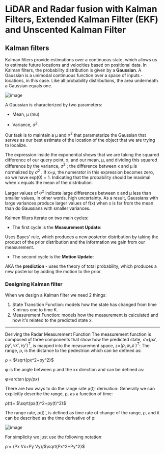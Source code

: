 # LiDAR and Radar fusion with Kalman Filters, Extended Kalman Filter (EKF) and Unscented Kalman Filter 
## Kalman filters
Kalman filters provide estimations over a continuous state, which allows us to estimate future locations and velocities based on positional data.
In Kalman filters, the probability distribution is given by a **Gaussian**. A Gaussian is a unimodal continuous function over a space of inputs - locations, in this case. Like all probability distributions, the area underneath a Gaussian equals one. 

![image](https://github.com/user-attachments/assets/690be038-c800-4a29-ab08-d06ca24566ac)

A Gaussian is characterized by two parameters: 
-	Mean, μ (mu)

-	 Variance, $`σ^2`$.

Our task is to maintain a μ and $`σ^2`$ that parameterize the Gaussian that serves as our best estimate of the location of the object that we are trying to localize.

The expression inside the exponential shows that we are taking the squared difference of our query point, x, and our mean, μ, and dividing this squared difference by the variance, $`σ^2`$  ; the difference between x and μ is normalized by $`σ^2`$ . If x=μ, the numerator in this expression becomes zero, so we have exp(0) = 1. Indicating that the probability should be maximal when x equals the mean of the distribution.

Larger values of $`σ^2`$ indicate large differences between x and μ less than smaller values, in other words, high uncertainty. As a result, Gaussians with large variances produce larger values of f(x) when x is far from the mean than do Gaussians with smaller variances.

Kalmen filters iterate on two main cycles:
-	The first cycle is the **Measurement Update**:

Uses Bayes' rule, which produces a new posterior distribution by taking the product of the prior distribution and the information we gain from our measurement.

-	The second cycle is the **Motion Update**:

AKA the **prediction** - uses the theory of total probability, which produces a new posterior by adding the motion to the prior.

### Designing Kalman filter
When we design a Kalman filter we need 2 things:
1. State Transition Function: models how the state has changed from time K minus one to time K.
2. Measurement Function: models how the measurement is calculated and how it's related to the predicted state x.







----------------


Deriving the Radar Measurement Function
The measurement function is composed of three components that show how the predicted state, x′=$`(px′,py′,vx′,vy′)^T`$, is mapped into the measurement space, z=$`(ρ,φ,ρ˙)^T`$:
The range, ρ, is the distance to the pedestrian which can be defined as:

ρ = $`\sqrt{px^2+py^2}`$

φ is the angle between ρ and the xx direction and can be defined as:

φ=$`\arctan(py/px)`$

There are two ways to do the range rate ρ(t)˙ derivation:
Generally we can explicitly describe the range, ρ, as a function of time:

ρ(t)= $`\sqrt{px(t)^2+py(t)^2}`$

The range rate, ρ(t)˙, is defined as time rate of change of the range, ρ, and it can be described as the time derivative of ρ:

 ![image](https://github.com/user-attachments/assets/3598b239-87a5-4d8b-93f6-bd07e94e07e3)


For simplicity we just use the following notation:


ρ˙= (Px Vx+Py Vy)/$`\sqrt{Px^2+Py^2}`$
